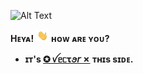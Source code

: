 ![Alt Text](https://github.com/vectorx-dev/vectorx-dev/blob/main/resources/VectorX-Dev.gif)

**Hᴇʏᴀ!** <img height="20" src="https://github.com/vectorx-dev/vectorx-dev/blob/main/resources/Waving-Hand.gif">
**ʜᴏᴡ ᴀʀᴇ ʏᴏᴜ?**
<br>
- **ɪᴛ's [**✪ ꪜᥱᥴꚍꪮ𝘳 ✗**](https://t.me/Vector_Op) ᴛʜɪs sɪᴅᴇ.**
